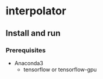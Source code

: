 # interpolator

## Install and run

### Prerequisites

*   Anaconda3
    *   tensorflow or tensorflow-gpu

